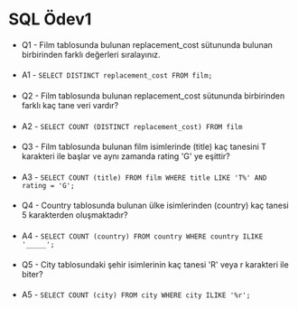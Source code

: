 # SQL Ödev1
####
* Q1 - Film tablosunda bulunan replacement_cost sütununda bulunan birbirinden farklı değerleri sıralayınız.
####
* A1 - `SELECT DISTINCT replacement_cost FROM film;`
####
* Q2 - Film tablosunda bulunan replacement_cost sütununda birbirinden farklı kaç tane veri vardır?
####
* A2 - `SELECT COUNT (DISTINCT replacement_cost) FROM film`
####
* Q3 - Film tablosunda bulunan film isimlerinde (title) kaç tanesini T karakteri ile başlar ve aynı zamanda rating 'G' ye eşittir?
####
* A3 - `SELECT COUNT (title) FROM film WHERE title LIKE 'T%' AND rating = 'G';`
####
* Q4 - Country tablosunda bulunan ülke isimlerinden (country) kaç tanesi 5 karakterden oluşmaktadır?
####
* A4 - `SELECT COUNT (country) FROM country WHERE country ILIKE '_____';`
####
* Q5 - City tablosundaki şehir isimlerinin kaç tanesi 'R' veya r karakteri ile biter?
####
* A5 - `SELECT COUNT (city) FROM city WHERE city ILIKE '%r';`